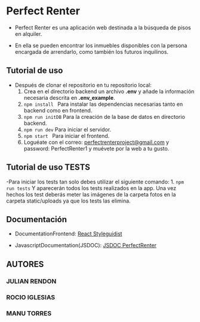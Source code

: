 # Perfect Renter

- Perfect Renter es una aplicación web destinada a la búsqueda de pisos en
  alquiler.

- En ella se pueden encontrar los inmuebles disponibles con la persona encargada
  de arrendarlo, como también los futuros inquilinos.

## Tutorial de uso

- Después de clonar el repositorio en tu repositorio local:
  1. Crea en el directorio backend un archivo **.env** y añade la información necesaria descrita en **.env_example**.
  2. `npm install ` Para instalar las dependencias necesarias tanto en backend como en frontend.
  3. `npm run initDB` Para la creación de la base de datos en directorio backend.
  4. `npm run dev` Para iniciar el servidor.
  5. `npm start ` Para iniciar el frontend.
  6. Loguéate con el correo: perfectrenterproject@gmail.com y password: PerfectRenter1 y muévete por la web a tu gusto.

## Tutorial de uso TESTS

-Para iniciar los tests tan solo debes utilizar el siguiente comando: 1. `npm run tests`
Y aparecerán todos los tests realizados en la app.
Una vez hechos los test deberás meter las imágenes de la carpeta fotos en la carpeta static/uploads ya que los tests las elimina.

## Documentación

- DocumentationFrontend: [React Styleguidist](https://manutowersdev.github.io/Styleguidist-PerfectRenter/)

- JavascriptDocumentation(JSDOC): [JSDOC PerfectRenter](https://manutowersdev.github.io/Perfect_Renter/)

## AUTORES

### JULIAN RENDON

### ROCIO IGLESIAS

### MANU TORRES
